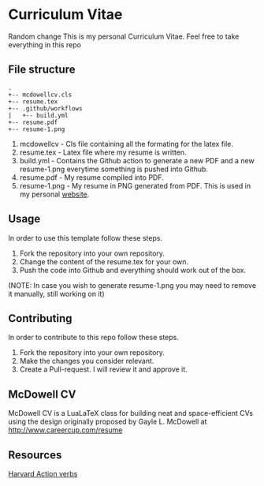 # Curriculum Vitae

Random change
This is my personal Curriculum Vitae. Feel free to take everything in this repo

## File structure

```
.
+-- mcdowellcv.cls
+-- resume.tex
+-- .github/workflows
|   +-- build.yml
+-- resume.pdf
+-- resume-1.png

```

1. mcdowellcv - Cls file containing all the formating for the latex file.
2. resume.tex - Latex file where my resume is written.
3. build.yml - Contains the Github action to generate a new PDF and a new resume-1.png everytime something is pushed into Github.
4. resume.pdf - My resume compiled into PDF.
5. resume-1.png - My resume in PNG generated from PDF. This is used in my personal [website](http://goncalves-diogo.me).

## Usage

In order to use this template follow these steps.

1. Fork the repository into your own repository.
2. Change the content of the resume.tex for your own.
3. Push the code into Github and everything should work out of the box.

(NOTE: In case you wish to generate resume-1.png you may need to remove it manually, still working on it)


## Contributing

In order to contribute to this repo follow these steps.

1. Fork the repository into your own repository.
2. Make the changes you consider relevant.
3. Create a Pull-request. I will review it and approve it.

## McDowell CV
McDowell CV is a LuaLaTeX class for building neat and space-efficient CVs using the design originally proposed by Gayle L. McDowell at
http://www.careercup.com/resume

## Resources

[Harvard Action verbs](https://hls.harvard.edu/dept/opia/job-search-toolkit/action-verbs/)

